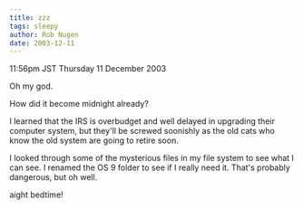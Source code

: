 ```yaml
---
title: zzz
tags: sleepy
author: Rob Nugen
date: 2003-12-11
---
```


<p class=date>11:56pm JST Thursday 11 December 2003</p>

<p>Oh my god.</p>

<p>How did it become midnight already?</p>

<p>I learned that the IRS is overbudget and well delayed in upgrading
  their computer system, but they'll be screwed soonishly as the old
  cats who know the old system are going to retire soon.</p>

<p>I looked through some of the mysterious files in my file system to
  see what I can see.  I renamed the OS 9 folder to see if I really
  need it.  That's probably dangerous, but oh well.</p>

<p>aight bedtime!</p>
